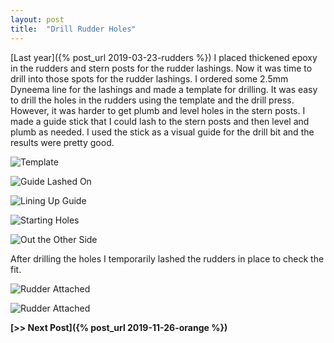 ```yaml
---
layout: post
title:  "Drill Rudder Holes"
---
```


[Last year]({% post_url 2019-03-23-rudders %}) I placed thickened epoxy in the rudders and stern posts for the rudder lashings. Now it was time to drill into those spots for the rudder lashings. I ordered some 2.5mm Dyneema line for the lashings and made a template for drilling. It was easy to drill the holes in the rudders using the template and the drill press. However, it was harder to get plumb and level holes in the stern posts. I made a guide stick that I could lash to the stern posts and then level and plumb as needed. I used the stick as a visual guide for the drill bit and the results were pretty good.

![Template](/assets/images/rudder-holes-template.jpg)

![Guide Lashed On](/assets/images/rudder-holes-jig-1.jpg)

![Lining Up Guide](/assets/images/rudder-holes-jig-2.jpg)

![Starting Holes](/assets/images/rudder-holes-jig-3.jpg)

![Out the Other Side](/assets/images/rudder-holes-jig-4.jpg)

After drilling the holes I temporarily lashed the rudders in place to check the fit.

![Rudder Attached](/assets/images/rudder-holes-1.jpg)

![Rudder Attached](/assets/images/rudder-holes-2.jpg)

**[>> Next Post]({% post_url 2019-11-26-orange %})**
